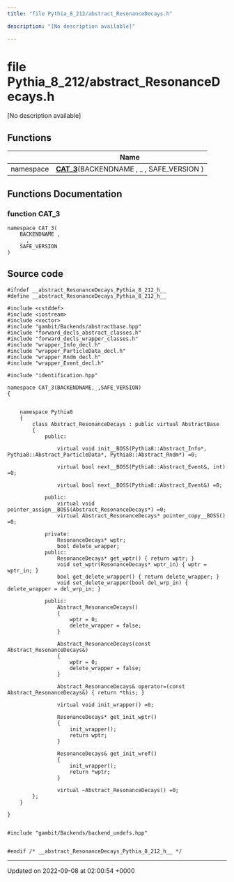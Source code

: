 ```yaml
---
title: "file Pythia_8_212/abstract_ResonanceDecays.h"

description: "[No description available]"

---
```


# file Pythia_8_212/abstract_ResonanceDecays.h

[No description available]

## Functions

|                | Name           |
| -------------- | -------------- |
| namespace | **[CAT_3](/documentation/code/files/abstract__resonancedecays_8h/#function-abstract-resonancedecays-h-cat-3)**(BACKENDNAME , _ , SAFE_VERSION ) |


## Functions Documentation

### function CAT_3

```
namespace CAT_3(
    BACKENDNAME ,
    _ ,
    SAFE_VERSION 
)
```




## Source code

```
#ifndef __abstract_ResonanceDecays_Pythia_8_212_h__
#define __abstract_ResonanceDecays_Pythia_8_212_h__

#include <cstddef>
#include <iostream>
#include <vector>
#include "gambit/Backends/abstractbase.hpp"
#include "forward_decls_abstract_classes.h"
#include "forward_decls_wrapper_classes.h"
#include "wrapper_Info_decl.h"
#include "wrapper_ParticleData_decl.h"
#include "wrapper_Rndm_decl.h"
#include "wrapper_Event_decl.h"

#include "identification.hpp"

namespace CAT_3(BACKENDNAME,_,SAFE_VERSION)
{
    
    
    namespace Pythia8
    {
        class Abstract_ResonanceDecays : public virtual AbstractBase
        {
            public:
    
                virtual void init__BOSS(Pythia8::Abstract_Info*, Pythia8::Abstract_ParticleData*, Pythia8::Abstract_Rndm*) =0;
    
                virtual bool next__BOSS(Pythia8::Abstract_Event&, int) =0;
    
                virtual bool next__BOSS(Pythia8::Abstract_Event&) =0;
    
            public:
                virtual void pointer_assign__BOSS(Abstract_ResonanceDecays*) =0;
                virtual Abstract_ResonanceDecays* pointer_copy__BOSS() =0;
    
            private:
                ResonanceDecays* wptr;
                bool delete_wrapper;
            public:
                ResonanceDecays* get_wptr() { return wptr; }
                void set_wptr(ResonanceDecays* wptr_in) { wptr = wptr_in; }
                bool get_delete_wrapper() { return delete_wrapper; }
                void set_delete_wrapper(bool del_wrp_in) { delete_wrapper = del_wrp_in; }
    
            public:
                Abstract_ResonanceDecays()
                {
                    wptr = 0;
                    delete_wrapper = false;
                }
    
                Abstract_ResonanceDecays(const Abstract_ResonanceDecays&)
                {
                    wptr = 0;
                    delete_wrapper = false;
                }
    
                Abstract_ResonanceDecays& operator=(const Abstract_ResonanceDecays&) { return *this; }
    
                virtual void init_wrapper() =0;
    
                ResonanceDecays* get_init_wptr()
                {
                    init_wrapper();
                    return wptr;
                }
    
                ResonanceDecays& get_init_wref()
                {
                    init_wrapper();
                    return *wptr;
                }
    
                virtual ~Abstract_ResonanceDecays() =0;
        };
    }
    
}


#include "gambit/Backends/backend_undefs.hpp"


#endif /* __abstract_ResonanceDecays_Pythia_8_212_h__ */
```


-------------------------------

Updated on 2022-09-08 at 02:00:54 +0000
